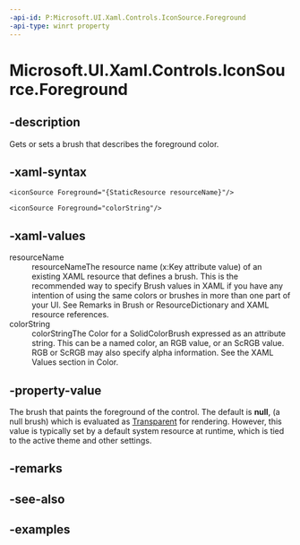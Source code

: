 ```yaml
---
-api-id: P:Microsoft.UI.Xaml.Controls.IconSource.Foreground
-api-type: winrt property
---
```


<!-- Property syntax.
public Brush Foreground { get;  set; }
-->

# Microsoft.UI.Xaml.Controls.IconSource.Foreground

## -description

Gets or sets a brush that describes the foreground color.

## -xaml-syntax
```xaml
<iconSource Foreground="{StaticResource resourceName}"/>
```

```xaml
<iconSource Foreground="colorString"/>
```

## -xaml-values

<dl><dt>resourceName</dt><dd>resourceNameThe resource name (x:Key attribute value) of an existing XAML resource that defines a brush. This is the recommended way to specify Brush values in XAML if you have any intention of using the same colors or brushes in more than one part of your UI. See Remarks in Brush or ResourceDictionary and XAML resource references.</dd>
<dt>colorString</dt><dd>colorStringThe Color for a SolidColorBrush expressed as an attribute string. This can be a named color, an RGB value, or an ScRGB value. RGB or ScRGB may also specify alpha information. See the XAML Values section in Color.</dd>
</dl>

## -property-value

The brush that paints the foreground of the control. The default is **null**, (a null brush) which is evaluated as [Transparent](/uwp/api/windows.ui.colors.transparent) for rendering. However, this value is typically set by a default system resource at runtime, which is tied to the active theme and other settings.

## -remarks

## -see-also

## -examples

